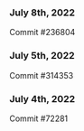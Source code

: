 ### July 8th, 2022

Commit #236804

### July 5th, 2022

Commit #314353


### July 4th, 2022

Commit #72281
